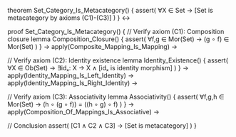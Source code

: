 theorem Set_Category_Is_Metacategory() {
  assert(
    ∀X ∈ Set → [Set is metacategory by axioms (C1)-(C3)]
  )
} ↔

proof Set_Category_Is_Metacategory() {
  // Verify axiom (C1): Composition closure
  lemma Composition_Closure() {
    assert(
      ∀f,g ∈ Mor(Set) → (g ∘ f) ∈ Mor(Set)
    )
  } →
  apply(Composite_Mapping_Is_Mapping) →

  // Verify axiom (C2): Identity existence
  lemma Identity_Existence() {
    assert(
      ∀X ∈ Ob(Set) → ∃idₓ: X → X ∧
      [idₓ is identity morphism]
    )
  } →
  apply(Identity_Mapping_Is_Left_Identity) →
  apply(Identity_Mapping_Is_Right_Identity) →

  // Verify axiom (C3): Associativity
  lemma Associativity() {
    assert(
      ∀f,g,h ∈ Mor(Set) → 
      (h ∘ (g ∘ f)) = ((h ∘ g) ∘ f)
    )
  } →
  apply(Composition_Of_Mappings_Is_Associative) →

  // Conclusion
  assert(
    [C1 ∧ C2 ∧ C3] →
    [Set is metacategory]
  )
}